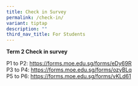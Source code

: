 ```yaml
---
title: Check in Survey
permalink: /check-in/
variant: tiptap
description: ""
third_nav_title: For Students
---
```

<p><strong>Term 2 Check in survey</strong>
</p>
<p>P1 to P2: <a href="https://forms.moe.edu.sg/forms/eDy69R" rel="noopener noreferrer nofollow" target="_blank">https://forms.moe.edu.sg/forms/eDy69R</a>
<br>P3 to P4: <a href="https://forms.moe.edu.sg/forms/ozyBLq" rel="noopener noreferrer nofollow" target="_blank">https://forms.moe.edu.sg/forms/ozyBLq</a>
<br>P5 to P6: <a href="https://forms.moe.edu.sg/forms/vKLd61" rel="noopener nofollow" target="_blank">https://forms.moe.edu.sg/forms/vKLd61</a>
</p>
